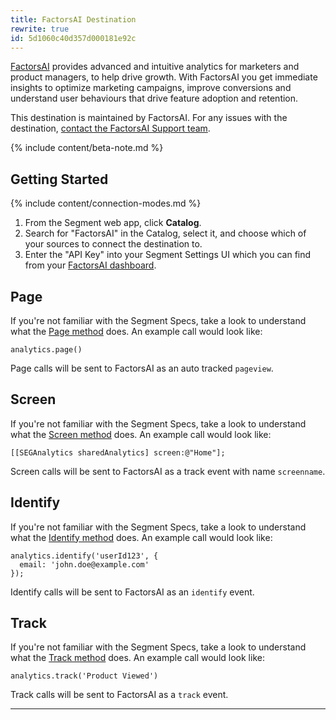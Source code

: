 ```yaml
---
title: FactorsAI Destination
rewrite: true
id: 5d1060c40d357d000181e92c
---
```

[FactorsAI](https://www.factors.ai/?utm_source=segmentio&utm_medium=docs&utm_campaign=partners) provides advanced and intuitive analytics for marketers and product managers, to help drive growth. With FactorsAI you get immediate insights to optimize marketing campaigns, improve conversions and understand user behaviours that drive feature adoption and retention.

This destination is maintained by FactorsAI. For any issues with the destination, [contact the FactorsAI Support team](mailto:support@factors.ai).

{% include content/beta-note.md %}

## Getting Started

{% include content/connection-modes.md %}

1. From the Segment web app, click **Catalog**.
2. Search for "FactorsAI" in the Catalog, select it, and choose which of your sources to connect the destination to.
3. Enter the "API Key" into your Segment Settings UI which you can find from your [FactorsAI dashboard](https://app.factors.ai/#/settings/segment).

## Page

If you're not familiar with the Segment Specs, take a look to understand what the [Page method](/docs/connections/spec/page/) does. An example call would look like:

```
analytics.page()
```

Page calls will be sent to FactorsAI as an auto tracked `pageview`.


## Screen

If you're not familiar with the Segment Specs, take a look to understand what the [Screen method](/docs/connections/spec/screen/) does. An example call would look like:

```
[[SEGAnalytics sharedAnalytics] screen:@"Home"];
```

Screen calls will be sent to FactorsAI as a track event with name `screenname`.


## Identify

If you're not familiar with the Segment Specs, take a look to understand what the [Identify method](/docs/connections/spec/identify/) does. An example call would look like:

```
analytics.identify('userId123', {
  email: 'john.doe@example.com'
});
```

Identify calls will be sent to FactorsAI as an `identify` event.


## Track

If you're not familiar with the Segment Specs, take a look to understand what the [Track method](/docs/connections/spec/track/) does. An example call would look like:

```
analytics.track('Product Viewed')
```

Track calls will be sent to FactorsAI as a `track` event.

---
